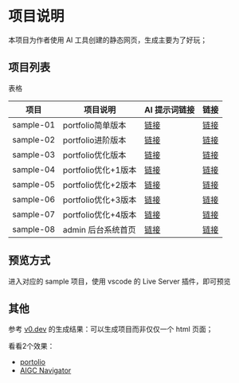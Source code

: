 # 项目说明


本项目为作者使用 AI 工具创建的静态网页，生成主要为了好玩；


## 项目列表

表格

| 项目      | 项目说明            | AI 提示词链接                                                                                   | 链接                                                                        |
| --------- | ------------------- | ----------------------------------------------------------------------------------------------- | --------------------------------------------------------------------------- |
| sample-01 | portfolio简单版本   | [链接](https://github.com/Jsmond2016/ai-html-tailwindcss-samples/blob/main/sample-01/README.MD) | [链接](https://jsmond2016.github.io/ai-html-tailwindcss-samples/sample-01/) |
| sample-02 | portfolio进阶版本   | [链接](https://github.com/Jsmond2016/ai-html-tailwindcss-samples/blob/main/sample-02/README.MD) | [链接](https://jsmond2016.github.io/ai-html-tailwindcss-samples/sample-02/) |
| sample-03 | portfolio优化版本   | [链接](https://github.com/Jsmond2016/ai-html-tailwindcss-samples/blob/main/sample-03/README.MD) | [链接](https://jsmond2016.github.io/ai-html-tailwindcss-samples/sample-03/) |
| sample-04 | portfolio优化+1版本 | [链接](https://github.com/Jsmond2016/ai-html-tailwindcss-samples/blob/main/sample-04/README.MD) | [链接](https://jsmond2016.github.io/ai-html-tailwindcss-samples/sample-04/) |
| sample-05 | portfolio优化+2版本 | [链接](https://github.com/Jsmond2016/ai-html-tailwindcss-samples/blob/main/sample-05/README.MD) | [链接](https://jsmond2016.github.io/ai-html-tailwindcss-samples/sample-05/) |
| sample-06 | portfolio优化+3版本 | [链接](https://github.com/Jsmond2016/ai-html-tailwindcss-samples/blob/main/sample-06/README.MD) | [链接](https://jsmond2016.github.io/ai-html-tailwindcss-samples/sample-06/) |
| sample-07 | portfolio优化+4版本 | [链接](https://github.com/Jsmond2016/ai-html-tailwindcss-samples/blob/main/sample-07/README.MD) | [链接](https://jsmond2016.github.io/ai-html-tailwindcss-samples/sample-07/) |
| sample-08 | admin 后台系统首页  | [链接](https://github.com/Jsmond2016/ai-html-tailwindcss-samples/blob/main/sample-08/README.MD) | [链接](https://jsmond2016.github.io/ai-html-tailwindcss-samples/sample-08/) |

 

## 预览方式

进入对应的 sample 项目，使用 vscode 的 Live Server 插件，即可预览
 

## 其他

参考 [v0.dev](https://v0.dev/chat/projects) 的生成结果：可以生成项目而非仅仅一个 html 页面；

看看2个效果：

- [portolio](https://v0-frontend-portfolio-page-seven.vercel.app/)
- [AIGC Navigator](https://v0-aigc-navigation-website.vercel.app/)